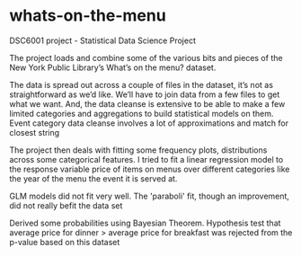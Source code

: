 # whats-on-the-menu
DSC6001 project - Statistical Data Science Project

The project loads and combine some of the various bits and pieces of the New York Public Library’s What’s on the menu? dataset.

The data is spread out across a couple of files in the dataset, it’s not as straightforward as we’d like. We’ll have to join data from a few files to get what we want. And, the data cleanse is extensive to be able to make a few limited categories and aggregations to build statistical models on them. Event category data cleanse involves a lot of approximations and match for closest string

The project then deals with fitting some frequency plots, distributions across some categorical features. I tried to fit a linear regression model to the response variable  price of items on menus over different categories like the year of the menu
the event it is served at.

GLM models did not fit very well. The 'paraboli' fit, though an improvement,  did  not really befit the data set

Derived some probabilities using Bayesian Theorem. Hypothesis test that average price for dinner > average price for breakfast was rejected from the p-value based on this dataset
